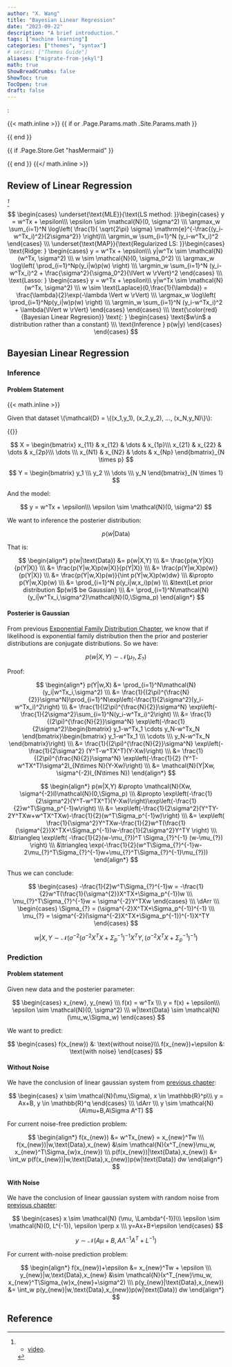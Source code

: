 ```yaml
---
author: "X. Wang"
title: "Bayesian Linear Regression"
date: "2023-09-22"
description: "A brief introduction."
tags: ["machine learning"]
categories: ["themes", "syntax"]
# series: ["Themes Guide"]
aliases: ["migrate-from-jekyl"]
math: true
ShowBreadCrumbs: false
ShowToc: true
TocOpen: true
draft: false
---
```


:                                                         

{{< math.inline >}}
{{ if or .Page.Params.math .Site.Params.math }}

<link rel="stylesheet" href="https://cdn.jsdelivr.net/npm/katex@0.16.8/dist/katex.min.css" integrity="sha384-GvrOXuhMATgEsSwCs4smul74iXGOixntILdUW9XmUC6+HX0sLNAK3q71HotJqlAn" crossorigin="anonymous">

<!-- The loading of KaTeX is deferred to speed up page rendering -->
<script defer src="https://cdn.jsdelivr.net/npm/katex@0.16.8/dist/katex.min.js" integrity="sha384-cpW21h6RZv/phavutF+AuVYrr+dA8xD9zs6FwLpaCct6O9ctzYFfFr4dgmgccOTx" crossorigin="anonymous"></script>

<!-- To automatically render math in text elements, include the auto-render extension: -->
<script defer src="https://cdn.jsdelivr.net/npm/katex@0.16.8/dist/contrib/auto-render.min.js" integrity="sha384-+VBxd3r6XgURycqtZ117nYw44OOcIax56Z4dCRWbxyPt0Koah1uHoK0o4+/RRE05" crossorigin="anonymous"
    onload="renderMathInElement(document.body);"></script>
{{ end }}

{{ if .Page.Store.Get "hasMermaid" }}
  <script type="module">
    import mermaid from 'https://cdn.jsdelivr.net/npm/mermaid/dist/mermaid.esm.min.mjs';
    mermaid.initialize({ startOnLoad: true });
  </script>
{{ end }}
{{</ math.inline >}}

<style>
    /* Set the font size of all math elements to 16px */
    .katex {
        font-size: 16px !important;
    }
</style>

<style>
/* Custom CSS styles */
.graph {
    background-color: white;
  /* padding: 10px; */
  /* border-radius: 5px; */
}
.graph pre {
    background-color: white;
  /* font-family: 'Courier New', monospace;
  font-size: 14px;
  line-height: 1.5; */
}
</style>

## Review of Linear Regression

<cite>[^1]</cite>

$$
\begin{cases}
    \underset{\text{MLE}}{\text{LS method: }}\begin{cases}
            y = w^Tx + \epsilon\\\
            \epsilon \sim \mathcal{N}(0, \sigma^2) \\\ 
             \argmax_w \sum_{i=1}^N \log\left( \frac{1}{ \sqrt{2\pi} \sigma} \mathrm{e}^{-\frac{(y_i-w^Tx_i)^2}{2\sigma^2}} \right)\\\
            \argmin_w \sum_{i=1}^N (y_i-w^Tx_i)^2
    \end{cases} \\\
    \underset{\text{MAP}}{\text{Regularized LS: }}\begin{cases}
        \text{Ridge: }   \begin{cases}
            y = w^Tx + \epsilon\\\
            y|w^Tx \sim \mathcal{N}(w^Tx, \sigma^2) \\\
            w \sim \mathcal{N}(0, \sigma_0^2) \\\ 
            \argmax_w \log\left( \prod_{i=1}^Np(y_i|w)p(w) \right) \\\
            \argmin_w \sum_{i=1}^N (y_i-w^Tx_i)^2 + \frac{\sigma^2}{\sigma_0^2}{\lVert w \rVert}^2
            \end{cases} \\\
        \text{Lasso: }   \begin{cases}
            y = w^Tx + \epsilon\\\
            y|w^Tx \sim \mathcal{N}(w^Tx, \sigma^2) \\\
            w \sim \text{Laplace}(0,\frac{1}{\lambda}) = \frac{\lambda}{2}\exp(-\lambda \Vert w \rVert) \\\ 
            \argmax_w \log\left( \prod_{i=1}^Np(y_i|w)p(w) \right) \\\
            \argmin_w \sum_{i=1}^N (y_i-w^Tx_i)^2 + \lambda{\lVert w \rVert}
            \end{cases} 
    \end{cases} \\\
    \text{\color{red}{Bayesian Linear Regresion}} \text{: } \begin{cases}
        \text{$w\in$ a distribution rather than a constant}  \\\
        \text{Inference } p(w|y)
    \end{cases}
\end{cases}
$$

## Bayesian Linear Regression
### Inference
#### Problem Statement
{{< math.inline >}}
<p>
Given that dataset \(\mathcal{D} = \{(x_1,y_1), (x_2,y_2), ..., (x_N,y_N)\}\):
</p>
{{</ math.inline >}}

$$
X = \begin{bmatrix}
    x_{11} & x_{12} & \dots & x_{1p}\\\
    x_{21} & x_{22} & \dots & x_{2p}\\\
    \dots \\\
    x_{N1} & x_{N2} & \dots & x_{Np}
\end{bmatrix}_{N \times p}
$$

$$
Y = \begin{bmatrix}
    y_1 \\\
    y_2 \\\
    \dots \\\
    y_N
\end{bmatrix}_{N \times 1}
$$

And the model:

$$
y = w^Tx + \epsilon\\\
\epsilon \sim \mathcal{N}(0, \sigma^2)
$$

We want to inference the posterier distribution:

$$
p(w|\text{Data})
$$

That is:

$$
\begin{align*}
    p(w|\text{Data}) &= p(w|X,Y) \\\
    &= \frac{p(w,Y|X)}{p(Y|X)} \\\
    &= \frac{p(Y|w,X)p(w|X)}{p(Y|X)} \\\
    &= \frac{p(Y|w,X)p(w)}{p(Y|X)} \\\
    &= \frac{p(Y|w,X)p(w)}{\int p(Y|w,X)p(w)dw} \\\
    &\propto p(Y|w,X)p(w) \\\
    &= \prod_{i=1}^N p(y_i|w,x_i)p(w) \\\
    &\text{Let prior distribution $p(w)$ be Gaussian} \\\
    &= \prod_{i=1}^N\mathcal{N}(y_i|w^Tx_i,\sigma^2)\mathcal{N}(0,\Sigma_p)
\end{align*}
$$

#### Posterier is Gaussian
From previous [Exponential Family Distribution Chapter](https://tirmisula.github.io/posts/exponential-family-distribution/#conjugate-distribution), we know that if likelihood is exponential family distribution then the prior and posterier distributions are conjugate distributions. So we have:

$$
p(w|X,Y) \sim \mathcal{N}(\mu_{?},\Sigma_{?})
$$

Proof:

$$
\begin{align*}
p(Y|w,X) &= \prod_{i=1}^N\mathcal{N}(y_i|w^Tx_i,\sigma^2) \\\
&= \frac{1}{(2\pi)^{\frac{N}{2}}\sigma^N}\prod_{i=1}^N\exp\left(-\frac{1}{2\sigma^2}(y_i-w^Tx_i)^2\right) \\\
&= \frac{1}{(2\pi)^{\frac{N}{2}}\sigma^N} \exp\left(-\frac{1}{2\sigma^2}\sum_{i=1}^N(y_i-w^Tx_i)^2\right) \\\
&= \frac{1}{(2\pi)^{\frac{N}{2}}\sigma^N} \exp\left(-\frac{1}{2\sigma^2}\begin{bmatrix} y_1-w^Tx_1 \cdots y_N-w^Tx_N \end{bmatrix}\begin{bmatrix} y_1-w^Tx_1 \\\ \cdots \\\ y_N-w^Tx_N \end{bmatrix}\right) \\\
&= \frac{1}{(2\pi)^{\frac{N}{2}}\sigma^N} \exp\left(-\frac{1}{2\sigma^2} (Y^T-w^TX^T)(Y-Xw)\right) \\\
&= \frac{1}{(2\pi)^{\frac{N}{2}}\sigma^N} \exp\left(-\frac{1}{2} (Y^T-w^TX^T)\sigma^2I_{N\times N}(Y-Xw)\right) \\\
&= \mathcal{N}(Y|Xw, \sigma^{-2}I_{N\times N})
\end{align*}
$$

$$
\begin{align*}
p(w|X,Y) &\propto \mathcal{N}(Xw, \sigma^{-2}I)\mathcal{N}(0,\Sigma_p) \\\
&\propto \exp\left(-\frac{1}{2\sigma^2}(Y^T-w^TX^T)(Y-Xw)\right)\exp\left(-\frac{1}{2}w^T\Sigma_p^{-1}w\right) \\\
&= \exp\left(-\frac{1}{2\sigma^2}(Y^TY-2Y^TXw+w^TX^TXw)-\frac{1}{2}(w^T\Sigma_p^{-1}w)\right) \\\
&= \exp\left( \frac{1}{\sigma^2}Y^TXw-\frac{1}{2}w^T(\frac{1}{\sigma^{2}}X^TX+\Sigma_p^{-1})w-\frac{1}{2\sigma^2}Y^TY \right) \\\
&\triangleq \exp\left( -\frac{1}{2}(w-\mu_{?})^T \Sigma_{?}^{-1} (w-\mu_{?}) \right) \\\
&\triangleq \exp(-\frac{1}{2}(w^T\Sigma_{?}^{-1}w-2\mu_{?}^T\Sigma_{?}^{-1}w+\mu_{?}^T\Sigma_{?}^{-1}\mu_{?}))
\end{align*}
$$

Thus we can conclude:

$$
\begin{cases}
-\frac{1}{2}w^T\Sigma_{?}^{-1}w = -\frac{1}{2}w^T(\frac{1}{\sigma^{2}}X^TX+\Sigma_p^{-1})w \\\
\mu_{?}^T\Sigma_{?}^{-1}w = \sigma^{-2}Y^TXw
\end{cases} \\\
\dArr \\\
\begin{cases}
\Sigma_{?} = (\sigma^{-2}X^TX+\Sigma_p^{-1})^{-1} \\\
\mu_{?} = \sigma^{-2}(\sigma^{-2}X^TX+\Sigma_p^{-1})^{-1}X^TY
\end{cases}
$$

$$
w|X,Y \sim \mathcal{N}(\sigma^{-2}(\sigma^{-2}X^TX+\Sigma_p^{-1})^{-1}X^TY, (\sigma^{-2}X^TX+\Sigma_p^{-1})^{-1})
$$

### Prediction
#### Problem statement
Given new data and the posterier parameter:

$$
\begin{cases}
x_{new}, y_{new} \\\
f(x) = w^Tx \\\
y = f(x) + \epsilon\\\
\epsilon \sim \mathcal{N}(0, \sigma^2) \\\
w|\text{Data} \sim \mathcal{N}(\mu_w,\Sigma_w)
\end{cases}
$$

We want to predict:

$$
\begin{cases}
f(x_{new}) &: \text{without noise}\\\
f(x_{new})+\epsilon &: \text{with noise}
\end{cases}
$$

#### Without Noise
We have the conclusion of linear gaussian system from [previous chapter](https://tirmisula.github.io/posts/marginal-and-joint-gaussian-probability/#prerequisite):

$$
\begin{cases}
x \sim \mathcal{N}(\mu,\Sigma),
x \in \mathbb{R}^p\\\
y = Ax+B,
y \in \mathbb{R}^q
\end{cases}
\\\
\dArr \\\
y \sim \mathcal{N}(A\mu+B,A\Sigma A^T)
$$

For current noise-free prediction problem:

$$
\begin{align*}
f(x_{new}) &= w^Tx_{new} = x_{new}^Tw \\\
f(x_{new})|w,\text{Data},x_{new} &\sim \mathcal{N}(x^T_{new}\mu_w, x_{new}^T\Sigma_{w}x_{new}) \\\
p(f(x_{new})|\text{Data},x_{new}) &= \int_w p(f(x_{new})|w,\text{Data},x_{new})p(w|\text{Data}) dw
\end{align*}
$$

#### With Noise
We have the conclusion of linear gaussian system with random noise from [previous chapter](https://tirmisula.github.io/posts/marginal-and-joint-gaussian-probability/#joint-pdf-problem-clarification-cite2cite):

$$
\begin{cases}
x \sim \mathcal{N} (\mu, \Lambda^{-1})\\\
\epsilon \sim \mathcal{N}(0, L^{-1}), \epsilon \perp x \\\
y=Ax+B+\epsilon
\end{cases}
$$



$$
y \sim \mathcal{N}(A\mu+B, A \Lambda^{-1} A^T + L^{-1})
$$

For current with-noise prediction problem:

$$
\begin{align*}
f(x_{new})+\epsilon &= x_{new}^Tw + \epsilon \\\
y_{new}|w,\text{Data},x_{new} &\sim \mathcal{N}(x^T_{new}\mu_w, x_{new}^T\Sigma_{w}x_{new}+\sigma^2) \\\
p(y_{new}|\text{Data},x_{new}) &= \int_w p(y_{new}|w,\text{Data},x_{new})p(w|\text{Data}) dw
\end{align*}
$$

<!-- If you found any mistakes, please contact me via email. -->

## Reference

[^1]: - [video](https://www.bilibili.com/video/BV1aE411o7qd?p=108).
[^4]: From [Higham, Nicholas (2002). Accuracy and Stability of Numerical Algorithms](https://archive.org/details/accuracystabilit00high_878).
[^5]: From [The Multivariate Gaussian. Michael I. Jordan](https://people.eecs.berkeley.edu/~jordan/courses/260-spring10/other-readings/chapter13.pdf).
[^3]: From [Tzon-Tzer, Lu; Sheng-Hua, Shiou (2002). "Inverses of 2 × 2 block matrices"](https://doi.org/10.1016%2FS0898-1221%2801%2900278-4).
[^2]: - [GAUSS-MARKOV MODELS, JONATHAN HUANG AND J. ANDREW BAGNELL](https://www.cs.cmu.edu/~16831-f14/notes/F14/gaussmarkov.pdf).
[^6]: - [Gaussian Processes and Gaussian Markov Random Fields](https://folk.ntnu.no/joeid/MA8702/jan16.pdf)
